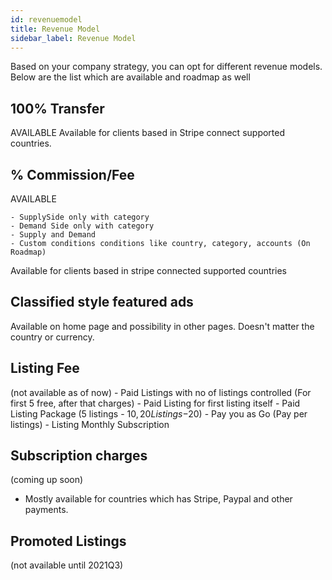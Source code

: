 ```yaml
---
id: revenuemodel
title: Revenue Model
sidebar_label: Revenue Model
---
```


Based on your company strategy, you can opt for different revenue models. Below are the list which are available and roadmap as well


## 100% Transfer 
AVAILABLE
Available for clients based in Stripe connect supported countries. 


## % Commission/Fee 
AVAILABLE

    - SupplySide only with category 
    - Demand Side only with category 
    - Supply and Demand 
    - Custom conditions conditions like country, category, accounts (On Roadmap)

Available for clients based in stripe connected supported countries


## Classified style featured ads
Available on home page and possibility in other pages. Doesn't matter the country or currency. 

## Listing Fee 
(not available as of now)
    - Paid Listings with no of listings controlled (For first 5 free, after that charges) 
    - Paid Listing  for first listing itself
    - Paid Listing Package (5 listings - $10, 20 Listings -$20) 
    - Pay you as Go (Pay per listings) 
    - Listing Monthly Subscription 



## Subscription charges
(coming up soon)
- Mostly available for countries which has Stripe, Paypal and other payments. 

## Promoted Listings
(not available until 2021Q3)
